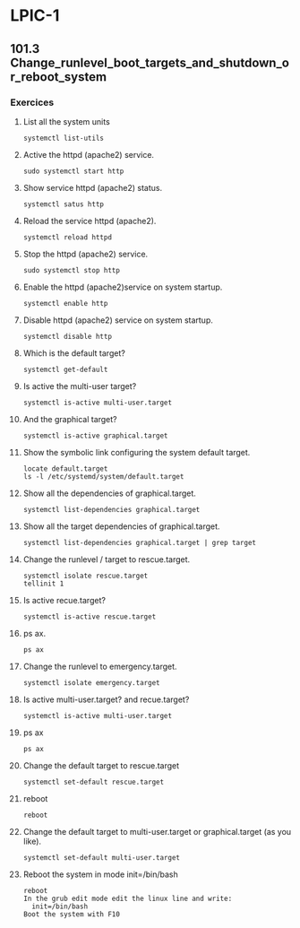 # LPIC-1


## 101.3 Change_runlevel_boot_targets_and_shutdown_or_reboot_system

### Exercices

1. List all the system units
   ```
   systemctl list-utils
   ```
   
2. Active the httpd (apache2) service.
   ```
   sudo systemctl start http
   ```
   
3. Show service httpd (apache2) status.
   ```
   systemctl satus http
   ```

4. Reload the service httpd (apache2).
   ```
   systemctl reload httpd
   ```

5. Stop the httpd (apache2) service.
   ```
   sudo systemctl stop http
   ```

6. Enable the httpd (apache2)service on system startup.
   ```
   systemctl enable http
   ```

7. Disable httpd (apache2) service on system startup.
   ```
   systemctl disable http
   ```

8. Which is the default target?
   ```
   systemctl get-default
   ```

9. Is active the multi-user target?
   ```
   systemctl is-active multi-user.target
   ```

10. And the graphical target?
    ```
    systemctl is-active graphical.target
    ```

11. Show the symbolic link configuring the system default target.
    ```
    locate default.target
    ls -l /etc/systemd/system/default.target
    ```

12. Show all the dependencies of graphical.target.
    ```
    systemctl list-dependencies graphical.target
    ```

13. Show all the target dependencies of graphical.target.
    ```
    systemctl list-dependencies graphical.target | grep target
    ```

14. Change the runlevel / target to rescue.target.
    ```
    systemctl isolate rescue.target
    tellinit 1
    ```

15. Is active recue.target?
    ```
    systemctl is-active rescue.target
    ```
    
16. ps ax.
    ```
    ps ax
    ```

17. Change the runlevel to emergency.target.
    ```
    systemctl isolate emergency.target
    ```

18. Is active multi-user.target? and recue.target?
    ```
    systemctl is-active multi-user.target
    ```

19. ps ax
    ```
    ps ax
    ```

20. Change the default target to rescue.target
    ```
    systemctl set-default rescue.target
    ```

21. reboot
    ```
    reboot
    ```

22. Change the default target to multi-user.target or graphical.target (as you like).
    ```
    systemctl set-default multi-user.target
    ```

23. Reboot the system in mode init=/bin/bash
    ```
    reboot
    In the grub edit mode edit the linux line and write:
      init=/bin/bash
    Boot the system with F10
    ```
